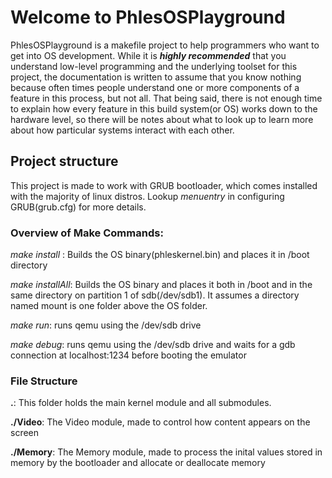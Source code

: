 # Welcome to PhlesOSPlayground
PhlesOSPlayground is a makefile project to help programmers who want to get into OS development. While it is **_highly recommended_** that you understand low-level programming and the underlying toolset for this project, the documentation is written to assume that you know nothing because often times people understand one or more components of a feature in this process, but not all. That being said, there is not enough time to explain how every feature in this build system(or OS) works down to the hardware level, so there will be notes about what to look up to learn more about how particular systems interact with each other.
## Project structure
This project is made to work with GRUB bootloader, which comes installed with the majority of linux distros. 
Lookup _menuentry_ in configuring GRUB(grub.cfg) for more details.
### Overview of Make Commands:
_make install_ : Builds the OS binary(phleskernel.bin) and places it in /boot directory

_make installAll_: Builds the OS binary and places it both in /boot and in the same directory on partition 1 of sdb(/dev/sdb1). It assumes a directory named mount is one folder above the OS folder.

_make run_: runs qemu using the /dev/sdb drive

_make debug_: runs qemu using the /dev/sdb drive and waits for a gdb connection at localhost:1234 before booting the emulator

### File Structure
**.**:
    This folder holds the main kernel module and all submodules.

**./Video**:
    The Video module, made to control how content appears on the screen

**./Memory**:
    The Memory module, made to process the inital values stored in memory by the bootloader and allocate or deallocate memory
